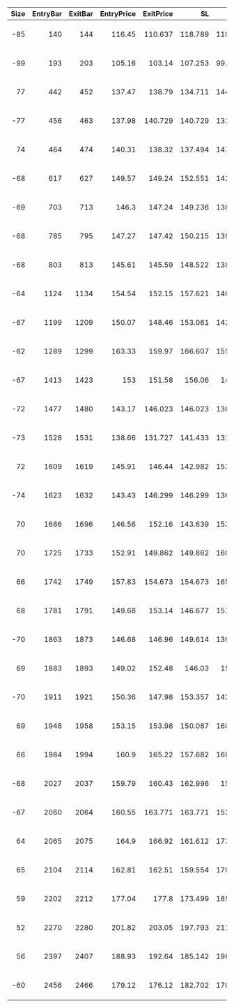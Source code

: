 |   Size |   EntryBar |   ExitBar |   EntryPrice |   ExitPrice |      SL |       TP |        PnL |   Commission |    ReturnPct | EntryTime           | ExitTime            | Duration        | Tag   |
|-------:|-----------:|----------:|-------------:|------------:|--------:|---------:|-----------:|-------------:|-------------:|:--------------------|:--------------------|:----------------|:------|
|    -85 |        140 |       144 |       116.45 |     110.637 | 118.789 | 110.637  |  455.5     |      38.6048 |  0.0460183   | 2025-04-06 13:00:00 | 2025-04-06 17:00:00 | 0 days 04:00:00 |       |
|    -99 |        193 |       203 |       105.16 |     103.14  | 107.253 |  99.8925 |  158.737   |      41.2434 |  0.0152472   | 2025-04-08 18:00:00 | 2025-04-09 04:00:00 | 0 days 10:00:00 |       |
|     77 |        442 |       452 |       137.47 |     138.79  | 134.711 | 144.333  |   59.096   |      42.544  |  0.00558289  | 2025-04-19 03:00:00 | 2025-04-19 13:00:00 | 0 days 10:00:00 |       |
|    -77 |        456 |       463 |       137.98 |     140.729 | 140.729 | 131.071  | -254.625   |      42.9212 | -0.0239659   | 2025-04-19 17:00:00 | 2025-04-20 00:00:00 | 0 days 07:00:00 |       |
|     74 |        464 |       474 |       140.31 |     138.32  | 137.494 | 147.315  | -188.497   |      41.2372 | -0.0181545   | 2025-04-20 01:00:00 | 2025-04-20 11:00:00 | 0 days 10:00:00 |       |
|    -68 |        617 |       627 |       149.57 |     149.24  | 152.551 | 142.082  |  -18.1982  |      40.6382 | -0.00178926  | 2025-04-26 10:00:00 | 2025-04-26 20:00:00 | 0 days 10:00:00 |       |
|    -69 |        703 |       713 |       146.3  |     147.24  | 149.236 | 138.994  | -105.369   |      40.5085 | -0.010438    | 2025-04-30 00:00:00 | 2025-04-30 10:00:00 | 0 days 10:00:00 |       |
|    -68 |        785 |       795 |       147.27 |     147.42  | 150.215 | 139.906  |  -50.2778  |      40.0778 | -0.00502057  | 2025-05-03 10:00:00 | 2025-05-03 20:00:00 | 0 days 10:00:00 |       |
|    -68 |        803 |       813 |       145.61 |     145.59  | 148.522 | 138.329  |  -38.2432  |      39.6032 | -0.00386237  | 2025-05-04 04:00:00 | 2025-05-04 14:00:00 | 0 days 10:00:00 |       |
|    -64 |       1124 |      1134 |       154.54 |     152.15  | 157.621 | 146.803  |  113.704   |      39.2563 |  0.0114962   | 2025-06-04 21:00:00 | 2025-06-05 07:00:00 | 0 days 10:00:00 |       |
|    -67 |       1199 |      1209 |       150.07 |     148.46  | 153.061 | 142.557  |   67.867   |      40.003  |  0.00674978  | 2025-06-08 00:00:00 | 2025-06-08 10:00:00 | 0 days 10:00:00 |       |
|    -62 |       1289 |      1299 |       163.33 |     159.97  | 166.607 | 155.173  |  168.231   |      40.0892 |  0.016613    | 2025-06-11 19:00:00 | 2025-06-12 05:00:00 | 0 days 10:00:00 |       |
|    -67 |       1413 |      1423 |       153    |     151.58  | 156.06  | 145.35   |   54.3263  |      40.8137 |  0.00529961  | 2025-06-16 23:00:00 | 2025-06-17 09:00:00 | 0 days 10:00:00 |       |
|    -72 |       1477 |      1480 |       143.17 |     146.023 | 146.023 | 136.002  | -247.074   |      41.6438 | -0.0239686   | 2025-06-19 15:00:00 | 2025-06-19 18:00:00 | 0 days 03:00:00 |       |
|    -73 |       1528 |      1531 |       138.66 |     131.727 | 141.433 | 131.727  |  466.632   |      39.4765 |  0.0461      | 2025-06-21 18:00:00 | 2025-06-21 21:00:00 | 0 days 03:00:00 |       |
|     72 |       1609 |      1619 |       145.91 |     146.44  | 142.982 | 153.195  |   -3.9384  |      42.0984 | -0.000374889 | 2025-06-25 03:00:00 | 2025-06-25 13:00:00 | 0 days 10:00:00 |       |
|    -74 |       1623 |      1632 |       143.43 |     146.299 | 146.299 | 136.258  | -255.156   |      42.8798 | -0.02404     | 2025-06-25 17:00:00 | 2025-06-26 02:00:00 | 0 days 09:00:00 |       |
|     70 |       1686 |      1696 |       146.56 |     152.16  | 143.639 | 153.899  |  350.179   |      41.8208 |  0.0341332   | 2025-06-28 08:00:00 | 2025-06-28 18:00:00 | 0 days 10:00:00 |       |
|     70 |       1725 |      1733 |       152.91 |     149.862 | 149.862 | 160.566  | -255.776   |      42.388  | -0.023896    | 2025-06-29 23:00:00 | 2025-06-30 07:00:00 | 0 days 08:00:00 |       |
|     66 |       1742 |      1749 |       157.83 |     154.673 | 154.673 | 165.722  | -249.586   |      41.2504 | -0.02396     | 2025-06-30 16:00:00 | 2025-06-30 23:00:00 | 0 days 07:00:00 |       |
|     68 |       1781 |      1791 |       149.68 |     153.14  | 146.677 | 157.153  |  194.096   |      41.1835 |  0.0190697   | 2025-07-02 07:00:00 | 2025-07-02 17:00:00 | 0 days 10:00:00 |       |
|    -70 |       1863 |      1873 |       146.68 |     146.96  | 149.614 | 139.346  |  -60.7096  |      41.1096 | -0.00591274  | 2025-07-05 17:00:00 | 2025-07-06 03:00:00 | 0 days 10:00:00 |       |
|     69 |       1883 |      1893 |       149.02 |     152.48  | 146.03  | 156.46   |  197.133   |      41.607  |  0.0191719   | 2025-07-06 13:00:00 | 2025-07-06 23:00:00 | 0 days 10:00:00 |       |
|    -70 |       1911 |      1921 |       150.36 |     147.98  | 153.357 | 142.832  |  124.832   |      41.7676 |  0.0118603   | 2025-07-07 17:00:00 | 2025-07-08 03:00:00 | 0 days 10:00:00 |       |
|     69 |       1948 |      1958 |       153.15 |     153.98  | 150.087 | 160.808  |   14.8861  |      42.3839 |  0.00140868  | 2025-07-09 06:00:00 | 2025-07-09 16:00:00 | 0 days 10:00:00 |       |
|     66 |       1984 |      1994 |       160.9  |     165.22  | 157.682 | 168.945  |  242.072   |      43.0478 |  0.0227953   | 2025-07-10 18:00:00 | 2025-07-11 04:00:00 | 0 days 10:00:00 |       |
|    -68 |       2027 |      2037 |       159.79 |     160.43  | 162.996 | 151.81   |  -87.0699  |      43.5499 | -0.00801327  | 2025-07-12 13:00:00 | 2025-07-12 23:00:00 | 0 days 10:00:00 |       |
|    -67 |       2060 |      2064 |       160.55 |     163.771 | 163.771 | 152.532  | -259.279   |      43.459  | -0.0241037   | 2025-07-13 22:00:00 | 2025-07-14 02:00:00 | 0 days 04:00:00 |       |
|     64 |       2065 |      2075 |       164.9  |     166.92  | 161.612 | 173.156  |   86.807   |      42.473  |  0.00822535  | 2025-07-14 03:00:00 | 2025-07-14 13:00:00 | 0 days 10:00:00 |       |
|     65 |       2104 |      2114 |       162.81 |     162.51  | 159.554 | 170.951  |  -61.7916  |      42.2916 | -0.00583895  | 2025-07-15 18:00:00 | 2025-07-16 04:00:00 | 0 days 10:00:00 |       |
|     59 |       2202 |      2212 |       177.04 |     177.8   | 173.499 | 185.892  |    2.96888 |      41.8711 |  0.00028423  | 2025-07-19 20:00:00 | 2025-07-20 06:00:00 | 0 days 10:00:00 |       |
|     52 |       2270 |      2280 |       201.82 |     203.05  | 197.793 | 211.922  |   21.8535  |      42.1065 |  0.00208235  | 2025-07-22 16:00:00 | 2025-07-23 02:00:00 | 0 days 10:00:00 |       |
|     56 |       2397 |      2407 |       188.93 |     192.64  | 185.142 | 198.366  |  165.024   |      42.7358 |  0.0155976   | 2025-07-27 23:00:00 | 2025-07-28 09:00:00 | 0 days 10:00:00 |       |
|    -60 |       2456 |      2466 |       179.12 |     176.12  | 182.702 | 170.164  |  137.371   |      42.6288 |  0.012782    | 2025-07-30 10:00:00 | 2025-07-30 20:00:00 | 0 days 10:00:00 |       |